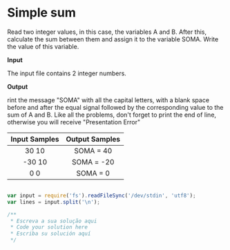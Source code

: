 # Simple sum


<p> Read two integer values, in this case, the variables A and B. After this, calculate the sum between them and assign it to the variable SOMA. Write the value of this variable.</p>


<strong> Input </strong>

<p> The input file contains 2 integer numbers.</p>

<strong> Output </strong>

<p> rint the message "SOMA" with all the capital letters, with a blank space before and after the equal signal followed by the corresponding value to the sum of A and B. Like all the problems, don't forget to print the end of line, otherwise you will receive "Presentation Error" </p>

| Input Samples |  Output Samples |
|:--:|:--:|
|30 10 | SOMA = 40 |
|-30 10 | SOMA = -20 |
|0 0 | SOMA = 0 |

```javascript 

var input = require('fs').readFileSync('/dev/stdin', 'utf8');
var lines = input.split('\n');

/**
 * Escreva a sua solução aqui
 * Code your solution here
 * Escriba su solución aquí
 */


```
